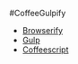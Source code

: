 #CoffeeGulpify

* [Browserify](http://browserify.org)
* [Gulp](http://gulpjs.com/)
* [Coffeescript](http://coffeescript.org/)
